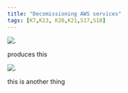 ```yaml
---
title: "Decomissioning AWS services"
tags: [K7,K13, K20,K21,S17,S18]
---
```


![.](../decomissioning_resources/carbon.png)

produces this

![.](../decomissioning_resources/carbon-1.png)

this is another thing
